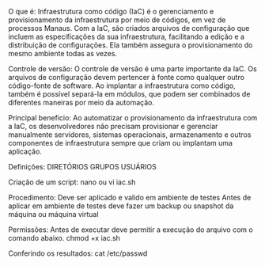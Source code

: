 O que é:
Infraestrutura como código (IaC) é o gerenciamento e provisionamento da infraestrutura por meio de códigos, em vez de processos Manaus.
Com a IaC, são criados arquivos de configuração que incluem as especificações da sua infraestrutura, facilitando a edição e a distribuição de configurações.
Ela também assegura o provisionamento do mesmo ambiente todas as vezes.

Controle de versão:
O controle de versão é uma parte importante da IaC. Os arquivos de configuração devem pertencer à fonte como qualquer outro código-fonte de software. Ao implantar a infraestrutura como código, também é possível separá-la em módulos, que podem ser combinados de diferentes maneiras por meio da automação.

Principal beneficio:
Ao automatizar o provisionamento da infraestrutura com a IaC, os desenvolvedores não precisam provisionar e gerenciar manualmente servidores, sistemas operacionais, armazenamento e outros componentes de infraestrutura sempre que criam ou implantam uma aplicação.

Definições:
DIRETÓRIOS
GRUPOS
USUÁRIOS

Criação de um script:
nano ou vi iac.sh

Procedimento:
Deve ser aplicado e valido em ambiente de testes
Antes de aplicar em ambiente de testes deve fazer um backup ou snapshot da máquina ou máquina virtual

Permissões:
Antes de executar deve permitir a execução do arquivo com o comando abaixo.
chmod +x iac.sh

Conferindo os resultados:
cat /etc/passwd


